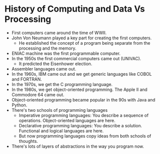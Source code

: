# History of Computing and Data Vs Processing

* First computers came around the time of WWII. 
* John Von Neumann played a key part for creating the first computers.
  * He established the concept of a program being separate from the processing and the memory.
* ENIAC machine was the first programmable computer.
* In the 1950s the first commercial computers came out (UNIVAC).
  * It predicted the Eisenhower election.
* Assembler languages came out.
* In the 1960s, IBM came out and we get generic languages like COBOL and FORTRAN.
* In the 1970s, we get the C programming language.
* In the 1980s, we get object-oriented programming. The Apple II and Commodore 64 came out.
* Object-oriented programming became popular in the 90s with Java and Python.
* There's two schools of programming languages
  * Imperative programming languages: You describe a sequence of operations. Object-oriented languages are here.
  * Declarative programming languages: You describe a solution. Functional and logical languages are here.
  * But now programming languages copy ideas from both schools of thoughts.
* There's lots of layers of abstractions in the way you program now.
